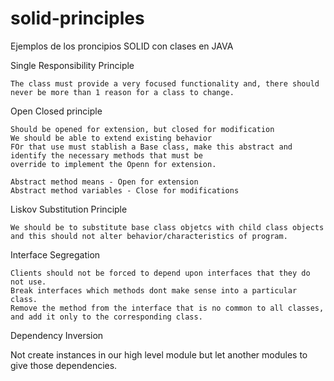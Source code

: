 # solid-principles

Ejemplos de los proncipios SOLID con clases en JAVA


Single Responsibility Principle

	The class must provide a very focused functionality and, there should never be more than 1 reason for a class to change.

Open Closed principle

	Should be opened for extension, but closed for modification
	We should be able to extend existing behavior
	FOr that use must stablish a Base class, make this abstract and identify the necessary methods that must be 
	override to implement the Openn for extension.

	Abstract method means - Open for extension
	Abstract method variables - Close for modifications

Liskov Substitution Principle

	We should be to substitute base class objetcs with child class objects and this should not alter behavior/characteristics of program.

Interface Segregation

	Clients should not be forced to depend upon interfaces that they do not use.
	Break interfaces which methods dont make sense into a particular class.
	Remove the method from the interface that is no common to all classes, and add it only to the corresponding class.


Dependency Inversion
	
  Not create instances in our high level module but let another modules to give those dependencies.


